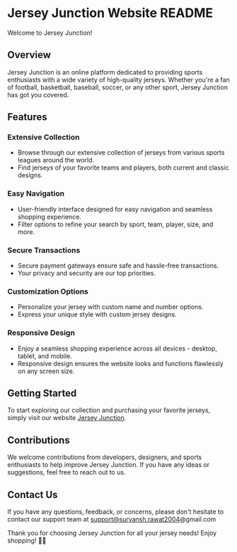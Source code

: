 # Jersey Junction Website README

Welcome to Jersey Junction! 

## Overview

Jersey Junction is an online platform dedicated to providing sports enthusiasts with a wide variety of high-quality jerseys. Whether you're a fan of football, basketball, baseball, soccer, or any other sport, Jersey Junction has got you covered.

## Features

### Extensive Collection
- Browse through our extensive collection of jerseys from various sports leagues around the world.
- Find jerseys of your favorite teams and players, both current and classic designs.

### Easy Navigation
- User-friendly interface designed for easy navigation and seamless shopping experience.
- Filter options to refine your search by sport, team, player, size, and more.

### Secure Transactions
- Secure payment gateways ensure safe and hassle-free transactions.
- Your privacy and security are our top priorities.

### Customization Options
- Personalize your jersey with custom name and number options.
- Express your unique style with custom jersey designs.

### Responsive Design
- Enjoy a seamless shopping experience across all devices - desktop, tablet, and mobile.
- Responsive design ensures the website looks and functions flawlessly on any screen size.

## Getting Started

To start exploring our collection and purchasing your favorite jerseys, simply visit our website [Jersey Junction](https://suryanshrawat14.github.io/JERSEY-JUNCTION_ASSIGN1/).

## Contributions

We welcome contributions from developers, designers, and sports enthusiasts to help improve Jersey Junction. If you have any ideas or suggestions, feel free to reach out to us.

## Contact Us

If you have any questions, feedback, or concerns, please don't hesitate to contact our support team at support@suryansh.rawat2004@gmail.com


Thank you for choosing Jersey Junction for all your jersey needs! Enjoy shopping! 🎽🛒
